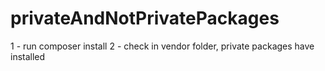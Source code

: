# privateAndNotPrivatePackages

1 - run composer install
2 - check in vendor folder, private packages have installed